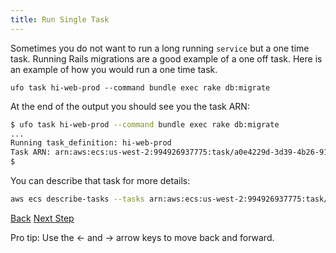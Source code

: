 ```yaml
---
title: Run Single Task
---
```


Sometimes you do not want to run a long running `service` but a one time task. Running Rails migrations are a good example of a one off task.  Here is an example of how you would run a one time task.

```
ufo task hi-web-prod --command bundle exec rake db:migrate
```

At the end of the output you should see you the task ARN:

```sh
$ ufo task hi-web-prod --command bundle exec rake db:migrate
...
Running task_definition: hi-web-prod
Task ARN: arn:aws:ecs:us-west-2:994926937775:task/a0e4229d-3d39-4b26-9151-6ab6869b84d4
$
```

You can describe that task for more details:

```sh
aws ecs describe-tasks --tasks arn:aws:ecs:us-west-2:994926937775:task/a0e4229d-3d39-4b26-9151-6ab6869b84d4
```

<a id="prev" class="btn btn-basic" href="{% link _docs/run-in-pieces.md %}">Back</a>
<a id="next" class="btn btn-primary" href="{% link _docs/migrations.md %}">Next Step</a>
<p class="keyboard-tip">Pro tip: Use the <- and -> arrow keys to move back and forward.</p>
